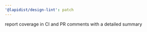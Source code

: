 ```yaml
---
'@lapidist/design-lint': patch
---
```


report coverage in CI and PR comments with a detailed summary
